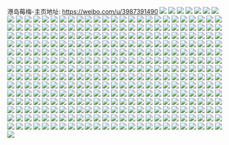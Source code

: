 港岛莓梅-主页地址: https://weibo.com/u/3987391490 
![](https://wx4.sinaimg.cn/mw2000/edaac402ly1h9iqj9wzfkj20u0140tny.jpg) 
![](https://wx4.sinaimg.cn/mw2000/edaac402ly1h9iqhjdnfej20u01ben2r.jpg) 
![](https://wx4.sinaimg.cn/mw2000/edaac402ly1h9igzadgu9j20u0140gts.jpg) 
![](https://wx4.sinaimg.cn/mw2000/edaac402ly1h92754rvkcj20la0ktn0e.jpg) 
![](https://wx4.sinaimg.cn/mw2000/edaac402ly1h8rbtykiomj20wi1yc1iu.jpg) 
![](https://wx4.sinaimg.cn/mw2000/edaac402ly1h8eyh6c0lqj20wh0wh44t.jpg) 
![](https://wx4.sinaimg.cn/mw2000/edaac402ly1h8bg3n9ng3j22dc35s1l9.jpg) 
![](https://wx4.sinaimg.cn/mw2000/edaac402ly1h88izlf9nfj20u00ytah7.jpg) 
![](https://wx4.sinaimg.cn/mw2000/edaac402ly1h1ufklz5srj21400u07fx.jpg) 
![](https://wx4.sinaimg.cn/mw2000/edaac402ly1h1r8alr3jmj20j40j43zs.jpg) 
![](https://wx4.sinaimg.cn/mw2000/edaac402ly1h1gpctkznqj21400u0gun.jpg) 
![](https://wx4.sinaimg.cn/mw2000/edaac402ly1h17vsyo8kvj20u01dkdkr.jpg) 
![](https://wx4.sinaimg.cn/mw2000/edaac402ly1h140nl7csrj20go0go0ug.jpg) 
![](https://wx4.sinaimg.cn/mw2000/edaac402ly1h11hwxgg5lj20u01sy41o.jpg) 
![](https://wx4.sinaimg.cn/mw2000/edaac402ly1h11hwxqqszj20mo0q5aat.jpg) 
![](https://wx4.sinaimg.cn/mw2000/edaac402ly1h10aag2odwj20iy0sf0w7.jpg) 
![](https://wx4.sinaimg.cn/mw2000/edaac402ly1h0zx4lst2aj20u02rftkf.jpg) 
![](https://wx4.sinaimg.cn/mw2000/edaac402ly1h0zxem9d12j20qi0iaq5i.jpg) 
![](https://wx4.sinaimg.cn/mw2000/edaac402ly1h0zx98op95j20tu0qu41q.jpg) 
![](https://wx4.sinaimg.cn/mw2000/edaac402ly1h0zxec1yh3j20wi0t1gqd.jpg) 
![](https://wx4.sinaimg.cn/mw2000/edaac402ly1h0xrei0zl5j20mi0ov41s.jpg) 
![](https://wx4.sinaimg.cn/mw2000/edaac402ly1h0s7qh471ij20u00u0n0n.jpg) 
![](https://wx4.sinaimg.cn/mw2000/edaac402ly1h0rtb2zlwjj20u0140463.jpg) 
![](https://wx4.sinaimg.cn/mw2000/edaac402ly1h0rtb2cxtyj20lf0rmdji.jpg) 
![](https://wx4.sinaimg.cn/mw2000/edaac402ly1h0r1utbc0hj20u00u042u.jpg) 
![](https://wx4.sinaimg.cn/mw2000/edaac402ly1h0qp2aap9pj20jl1gugoy.jpg) 
![](https://wx4.sinaimg.cn/mw2000/edaac402ly1h0pwrv3phgj20u0140gu1.jpg) 
![](https://wx4.sinaimg.cn/mw2000/edaac402ly1h0piye2g9hj20ti0c4wfe.jpg) 
![](https://wx4.sinaimg.cn/mw2000/edaac402ly1h0min8l4xuj20zg0gejwb.jpg) 
![](https://wx4.sinaimg.cn/mw2000/edaac402ly1h0dpv3m1krj20ts0zhwk4.jpg) 
![](https://wx4.sinaimg.cn/mw2000/edaac402ly1h0cnzooie2j20wi1ycx0x.jpg) 
![](https://wx4.sinaimg.cn/mw2000/edaac402ly1h09vu4u0chj20u00ljjsl.jpg) 
![](https://wx4.sinaimg.cn/mw2000/edaac402ly1h0890xz0phj20u00u076t.jpg) 
![](https://wx4.sinaimg.cn/mw2000/edaac402ly1h06d1nxt78j21uc1acx30.jpg) 
![](https://wx4.sinaimg.cn/mw2000/edaac402ly1h06d1p434oj21uc1ac4qp.jpg) 
![](https://wx4.sinaimg.cn/mw2000/edaac402ly1h02mb9kx78j21400u0agk.jpg) 
![](https://wx4.sinaimg.cn/mw2000/edaac402ly1h0286k5kzbj20qq0tetci.jpg) 
![](https://wx4.sinaimg.cn/mw2000/edaac402ly1h02869ojp9j20u012agox.jpg) 
![](https://wx4.sinaimg.cn/mw2000/edaac402ly1h0286ebu6cj20tx13t41t.jpg) 
![](https://wx4.sinaimg.cn/mw2000/edaac402ly1h01f0uque0j20u0140k1n.jpg) 
![](https://wx4.sinaimg.cn/mw2000/edaac402gy1gzxrw2t2xfj20u0140n49.jpg) 
![](https://wx4.sinaimg.cn/mw2000/edaac402ly1gzwmwqh6ogj20u0140jz0.jpg) 
![](https://wx4.sinaimg.cn/mw2000/edaac402ly1gzud6crvspj20la0tfdik.jpg) 
![](https://wx4.sinaimg.cn/mw2000/edaac402ly1gzf9vh84o8j20jq0iedgt.jpg) 
![](https://wx4.sinaimg.cn/mw2000/edaac402ly1gzd5i7gwdqj20u018j0xm.jpg) 
![](https://wx4.sinaimg.cn/mw2000/edaac402ly1gz7372lsskj20u01akn44.jpg) 
![](https://wx4.sinaimg.cn/mw2000/edaac402ly1gz73731hekj20u01al45e.jpg) 
![](https://wx4.sinaimg.cn/mw2000/edaac402ly1gz2wdvvzc1j20u0140wk1.jpg) 
![](https://wx4.sinaimg.cn/mw2000/edaac402ly1gyno5o2ufcj219n0u0dj4.jpg) 
![](https://wx4.sinaimg.cn/mw2000/edaac402ly1gyno670qa7j20u01407dj.jpg) 
![](https://wx4.sinaimg.cn/mw2000/edaac402ly1gx5gececalj20t40pg0u7.jpg) 
![](https://wx4.sinaimg.cn/mw2000/edaac402ly1gx5gepqxz5j20tr0xpdi0.jpg) 
![](https://wx4.sinaimg.cn/mw2000/edaac402ly1gwfi2oojdlj22c03407wi.jpg) 
![](https://wx4.sinaimg.cn/mw2000/edaac402ly1gwd4wy5wt7j20u0140gv7.jpg) 
![](https://wx4.sinaimg.cn/mw2000/edaac402ly1gwb8901hacj20wi134tbr.jpg) 
![](https://wx4.sinaimg.cn/mw2000/edaac402ly1gwauk89o83j20l80itjsh.jpg) 
![](https://wx4.sinaimg.cn/mw2000/edaac402ly1gwauke7c25j212n0tzjuf.jpg) 
![](https://wx4.sinaimg.cn/mw2000/edaac402ly1gw9vnjut1sj20rn0nzdgw.jpg) 
![](https://wx4.sinaimg.cn/mw2000/edaac402ly1gw7xdq9lydj20h008h74t.jpg) 
![](https://wx4.sinaimg.cn/mw2000/edaac402ly1gw7o3eo4o9j20u0140tjc.jpg) 
![](https://wx4.sinaimg.cn/mw2000/edaac402ly1gw6mocihegj21400u00zj.jpg) 
![](https://wx4.sinaimg.cn/mw2000/edaac402ly1gw5smlr5kaj20up0sdjt4.jpg) 
![](https://wx4.sinaimg.cn/mw2000/edaac402ly1gw4o6jxcacj20u00hamzf.jpg) 
![](https://wx4.sinaimg.cn/mw2000/edaac402ly1gvyko5bckuj20iq0dkq5a.jpg) 
![](https://wx4.sinaimg.cn/mw2000/edaac402ly1gvvctc0wnbj20ic0l6q5v.jpg) 
![](https://wx4.sinaimg.cn/mw2000/edaac402ly1gvszx3y0saj210t0tvthi.jpg) 
![](https://wx4.sinaimg.cn/mw2000/004lQGFYly1gvriroika5j62c0340x6q02.jpg) 
![](https://wx4.sinaimg.cn/mw2000/004lQGFYly1gvppo6o1rbj60u00n30tt02.jpg) 
![](https://wx4.sinaimg.cn/mw2000/004lQGFYly1gvpgcrv1k0j60u01sxn5d02.jpg) 
![](https://wx4.sinaimg.cn/mw2000/004lQGFYly1gvnzzntgfmj60u01sy45i02.jpg) 
![](https://wx4.sinaimg.cn/mw2000/004lQGFYly1gvkolkym9qj60bp056dg302.jpg) 
![](https://wx4.sinaimg.cn/mw2000/004lQGFYly1gvjniv59nvj61d70p1wjr02.jpg) 
![](https://wx4.sinaimg.cn/mw2000/004lQGFYly1gvjniud5nsj60wi0vj40v02.jpg) 
![](https://wx4.sinaimg.cn/mw2000/004lQGFYly1gvjniuo23cj60wi0w3jte02.jpg) 
![](https://wx4.sinaimg.cn/mw2000/004lQGFYly1gvhgiwjo1zj60u01sy7bn02.jpg) 
![](https://wx4.sinaimg.cn/mw2000/004lQGFYly1gvg5t20ld3j608c08cglp02.jpg) 
![](https://wx4.sinaimg.cn/mw2000/004lQGFYly1gvewna6ms4j60u01syq7l02.jpg) 
![](https://wx4.sinaimg.cn/mw2000/004lQGFYly1gvewnd8j19j60u01syn1a02.jpg) 
![](https://wx4.sinaimg.cn/mw2000/004lQGFYly1gvdr5bdqeuj60u0140dse02.jpg) 
![](https://wx4.sinaimg.cn/mw2000/004lQGFYly1gvbjx33wyoj61he0u0dit02.jpg) 
![](https://wx4.sinaimg.cn/mw2000/004lQGFYly1gvaejgk8ybj60u01sx0tz02.jpg) 
![](https://wx4.sinaimg.cn/mw2000/004lQGFYly1gv6fp559dlj60gu0cl3zu02.jpg) 
![](https://wx4.sinaimg.cn/mw2000/004lQGFYly1gv6fp4p7zvj60pd0paq9u02.jpg) 
![](https://wx4.sinaimg.cn/mw2000/004lQGFYly1gv6fp0tl2zj60g00bkq3x02.jpg) 
![](https://wx4.sinaimg.cn/mw2000/004lQGFYly1gv6e5b0w9dj60wi1yce2t02.jpg) 
![](https://wx4.sinaimg.cn/mw2000/004lQGFYly1gv6e5d2zo2j60ok18343u02.jpg) 
![](https://wx4.sinaimg.cn/mw2000/004lQGFYly1gv6e4bzg44j60q8147q5802.jpg) 
![](https://wx4.sinaimg.cn/mw2000/004lQGFYly1gv6e5dgcw5j60fz0h83z002.jpg) 
![](https://wx4.sinaimg.cn/mw2000/004lQGFYly1gv14nbsyvvj60tu1imaka02.jpg) 
![](https://wx4.sinaimg.cn/mw2000/004lQGFYly1guzlj8bnqij62c0340u0y02.jpg) 
![](https://wx4.sinaimg.cn/mw2000/004lQGFYly1guwi20b570j60r50xejwl02.jpg) 
![](https://wx4.sinaimg.cn/mw2000/004lQGFYly1guwi0nsk36j60so1gbn5802.jpg) 
![](https://wx4.sinaimg.cn/mw2000/004lQGFYly1guodl416ufj60za0t3gv502.jpg) 
![](https://wx4.sinaimg.cn/mw2000/004lQGFYly1guodmlb18kj60pi0e7n0h02.jpg) 
![](https://wx4.sinaimg.cn/mw2000/004lQGFYly1gunwo664dwj60u01sxaga02.jpg) 
![](https://wx4.sinaimg.cn/mw2000/004lQGFYly1gujcythucqj60j40is40902.jpg) 
![](https://wx4.sinaimg.cn/mw2000/004lQGFYly1gujcyydg23j60jq0jnjtm02.jpg) 
![](https://wx4.sinaimg.cn/mw2000/004lQGFYly1gufz3rezdjj60u01sx49k02.jpg) 
![](https://wx4.sinaimg.cn/mw2000/004lQGFYly1gufz1sq0inj60ky0jp0wj02.jpg) 
![](https://wx4.sinaimg.cn/mw2000/004lQGFYly1gubq7mqo69j60y60qh7au02.jpg) 
![](https://wx4.sinaimg.cn/mw2000/004lQGFYly1gubq7vparkj60gv09mmyi02.jpg) 
![](https://wx4.sinaimg.cn/mw2000/004lQGFYly1gublrnp4dmj62801o0npd02.jpg) 
![](https://wx4.sinaimg.cn/mw2000/004lQGFYly1gublrnzywtj60u00u076k02.jpg) 
![](https://wx4.sinaimg.cn/mw2000/edaac402ly1guas14yglhj20qg11k0ub.jpg) 
![](https://wx4.sinaimg.cn/mw2000/004lQGFYly1guas15gnvsj61er0tg41402.jpg) 
![](https://wx4.sinaimg.cn/mw2000/edaac402ly1gu3gyohjnbj20t71g7te1.jpg) 
![](https://wx4.sinaimg.cn/mw2000/edaac402ly1gu3gyowshoj20ul0oy75x.jpg) 
![](https://wx4.sinaimg.cn/mw2000/edaac402ly1gu2ou1vn0sj20m80m876d.jpg) 
![](https://wx4.sinaimg.cn/mw2000/edaac402ly1gtu76oaxhsj20go0clgn9.jpg) 
![](https://wx4.sinaimg.cn/mw2000/edaac402ly1gtu76o2du7j20go0kp430.jpg) 
![](https://wx4.sinaimg.cn/mw2000/edaac402ly1gttftqtxgzj22c0340b29.jpg) 
![](https://wx4.sinaimg.cn/mw2000/edaac402ly1gttftrxv9jj22c0340hdt.jpg) 
![](https://wx4.sinaimg.cn/mw2000/edaac402ly1gttdzw6dy5j20wi1yce81.jpg) 
![](https://wx4.sinaimg.cn/mw2000/edaac402ly1gttdzwwkrhj20wi1ycqjn.jpg) 
![](https://wx4.sinaimg.cn/mw2000/edaac402ly1gtsahx2eg8j20u00u0juv.jpg) 
![](https://wx4.sinaimg.cn/mw2000/edaac402ly1gtn1e0tf56j20u01400z2.jpg) 
![](https://wx4.sinaimg.cn/mw2000/edaac402ly1gtn1e0e71zj20p90tywnv.jpg) 
![](https://wx4.sinaimg.cn/mw2000/edaac402ly1gtg9slvow6j20wi1ycdwf.jpg) 
![](https://wx4.sinaimg.cn/mw2000/edaac402ly1gtdru1ata0j20gb0phgnd.jpg) 
![](https://wx4.sinaimg.cn/mw2000/edaac402ly1gtdru107exj204705hdfq.jpg) 
![](https://wx4.sinaimg.cn/mw2000/edaac402ly1gtdru1mjkaj203q03mdfq.jpg) 
![](https://wx4.sinaimg.cn/mw2000/edaac402ly1gtdrfgkumyj20wi15sams.jpg) 
![](https://wx4.sinaimg.cn/mw2000/edaac402ly1gtdrforr8ej22c0348kjo.jpg) 
![](https://wx4.sinaimg.cn/mw2000/edaac402ly1gt11dgdfgij20pu0axmy4.jpg) 
![](https://wx4.sinaimg.cn/mw2000/edaac402ly1gt0667buacj20ce0aidgy.jpg) 
![](https://wx4.sinaimg.cn/mw2000/edaac402ly1gszx1sb8hhj20g40qt0wj.jpg) 
![](https://wx4.sinaimg.cn/mw2000/edaac402ly1gszays1hgzj21yc0wi4qp.jpg) 
![](https://wx4.sinaimg.cn/mw2000/edaac402ly1gszao8fm70j21yc0wi7wh.jpg) 
![](https://wx4.sinaimg.cn/mw2000/edaac402ly1gszayqpcuuj21yc0wi1kx.jpg) 
![](https://wx4.sinaimg.cn/mw2000/edaac402ly1gszbeez6lij21yc0wiqtg.jpg) 
![](https://wx4.sinaimg.cn/mw2000/edaac402ly1gszayu9757j21yc0wi7wh.jpg) 
![](https://wx4.sinaimg.cn/mw2000/edaac402ly1gszbdxy2dtj20m50m3whv.jpg) 
![](https://wx4.sinaimg.cn/mw2000/edaac402ly1gszbe6pntoj20e50g375r.jpg) 
![](https://wx4.sinaimg.cn/mw2000/edaac402ly1gszbdxmucfj21140whwjk.jpg) 
![](https://wx4.sinaimg.cn/mw2000/edaac402ly1gsvzo5022pj20c11jkdmq.jpg) 
![](https://wx4.sinaimg.cn/mw2000/edaac402ly1gshekw1lj8j20wi1ycqv7.jpg) 
![](https://wx4.sinaimg.cn/mw2000/edaac402ly1gshekwjapoj20wi1ycnnv.jpg) 
![](https://wx4.sinaimg.cn/mw2000/edaac402ly1gshekv3zukj20wi1yc4qu.jpg) 
![](https://wx4.sinaimg.cn/mw2000/edaac402ly1gshekx85t3j20wi1ycqv6.jpg) 
![](https://wx4.sinaimg.cn/mw2000/edaac402ly1gs9q8m163kj20m80m80we.jpg) 
![](https://wx4.sinaimg.cn/mw2000/edaac402ly1gs42ta6ou3j209v07jwfs.jpg) 
![](https://wx4.sinaimg.cn/mw2000/edaac402ly1gr9hoavzm8j20ly10ln5p.jpg) 
![](https://wx4.sinaimg.cn/mw2000/edaac402ly1gr9hovmk24j20jw0vcq9l.jpg) 
![](https://wx4.sinaimg.cn/mw2000/edaac402ly1gr9hp3l68gj20tb0yiqed.jpg) 
![](https://wx4.sinaimg.cn/mw2000/edaac402ly1gr9hqg33ggj20sz13yqgf.jpg) 
![](https://wx4.sinaimg.cn/mw2000/edaac402ly1gr9hnyspi7j20tw1avh0d.jpg) 
![](https://wx4.sinaimg.cn/mw2000/edaac402ly1gr9homcyqsj20kz0t5jzy.jpg) 
![](https://wx4.sinaimg.cn/mw2000/edaac402ly1gr68ehxc1dj20wi1ycx6r.jpg) 
![](https://wx4.sinaimg.cn/mw2000/edaac402ly1gr0rdl5go9j23402c01kx.jpg) 
![](https://wx4.sinaimg.cn/mw2000/edaac402ly1gr0rdmyaukj23402c0kfn.jpg) 
![](https://wx4.sinaimg.cn/mw2000/edaac402ly1gr0rdp3htoj23402c0tqp.jpg) 
![](https://wx4.sinaimg.cn/mw2000/edaac402ly1gr0rdr3m9jj23402c07wi.jpg) 
![](https://wx4.sinaimg.cn/mw2000/edaac402ly1gr0rdjmuc6j22c0340axx.jpg) 
![](https://wx4.sinaimg.cn/mw2000/edaac402ly1gr0rdiaueoj23402c01kx.jpg) 
![](https://wx4.sinaimg.cn/mw2000/edaac402ly1gqwqrv9jlkj215s0vc4e7.jpg) 
![](https://wx4.sinaimg.cn/mw2000/edaac402ly1gqwqyfvb0zj20rs4v07wh.jpg) 
![](https://wx4.sinaimg.cn/mw2000/edaac402ly1gqwque49wyj21921401kx.jpg) 
![](https://wx4.sinaimg.cn/mw2000/edaac402ly1gqwr00bkyaj20wq0requf.jpg) 
![](https://wx4.sinaimg.cn/mw2000/edaac402ly1gqwqqn2gukj20u01544o3.jpg) 
![](https://wx4.sinaimg.cn/mw2000/edaac402ly1gqwquelroxj21e011ihdt.jpg) 
![](https://wx4.sinaimg.cn/mw2000/edaac402ly1gqtprux8h9j21280ug4qp.jpg) 
![](https://wx4.sinaimg.cn/mw2000/edaac402ly1gqs5ryhr7cj20rs0pp146.jpg) 
![](https://wx4.sinaimg.cn/mw2000/edaac402ly1gqs1mwoj5rj20rs15oqox.jpg) 
![](https://wx4.sinaimg.cn/mw2000/edaac402ly1gqh3vxd5ofj20ws0hq7a5.jpg) 
![](https://wx4.sinaimg.cn/mw2000/edaac402ly1gqh3wm1g7xj20ss0q0x3s.jpg) 
![](https://wx4.sinaimg.cn/mw2000/edaac402ly1gqb8vwyn5vj20j60j60uz.jpg) 
![](https://wx4.sinaimg.cn/mw2000/edaac402ly1gq5aveioq6j23402c01ky.jpg) 
![](https://wx4.sinaimg.cn/mw2000/edaac402ly1gq1jsyqzysj20i50i53zw.jpg) 
![](https://wx4.sinaimg.cn/mw2000/edaac402ly1gpex94f2llj20ky0qdad3.jpg) 
![](https://wx4.sinaimg.cn/mw2000/edaac402ly1gpex93qzcjj20ta0jvwgl.jpg) 
![](https://wx4.sinaimg.cn/mw2000/edaac402ly1gp93tlg5xbj20g70f6my1.jpg) 
![](https://wx4.sinaimg.cn/mw2000/edaac402ly1gp93va7cr2j20jt0nsgx1.jpg) 
![](https://wx4.sinaimg.cn/mw2000/edaac402ly1godo1tnzn1j20wu0u0tjd.jpg) 
![](https://wx4.sinaimg.cn/mw2000/edaac402ly1godo1vkq1rj20u0140gyx.jpg) 
![](https://wx4.sinaimg.cn/mw2000/edaac402ly1godo1unudfj20u0140wtj.jpg) 
![](https://wx4.sinaimg.cn/mw2000/edaac402ly1gocprwdb2nj20u014077c.jpg) 
![](https://wx4.sinaimg.cn/mw2000/edaac402ly1goc8apebo4j20u0140wie.jpg) 
![](https://wx4.sinaimg.cn/mw2000/edaac402ly1goc8bjp9fhj21400u0wmp.jpg) 
![](https://wx4.sinaimg.cn/mw2000/edaac402ly1gnygo811twj20xg0u0agz.jpg) 
![](https://wx4.sinaimg.cn/mw2000/edaac402ly1gnobkg5nchj20u0140gsx.jpg) 
![](https://wx4.sinaimg.cn/mw2000/edaac402ly1gnobkgqqqoj20yy0u0wik.jpg) 
![](https://wx4.sinaimg.cn/mw2000/edaac402ly1gnkw6boriyj20rs1su1kx.jpg) 
![](https://wx4.sinaimg.cn/mw2000/edaac402ly1gnkw7qy95lj20rs149aqk.jpg) 
![](https://wx4.sinaimg.cn/mw2000/edaac402ly1gnkw3t8jo3j21j02pshdt.jpg) 
![](https://wx4.sinaimg.cn/mw2000/edaac402ly1gnkw3w469dj23402c0u0x.jpg) 
![](https://wx4.sinaimg.cn/mw2000/edaac402ly1gmssk65wt7j20u0140dpy.jpg) 
![](https://wx4.sinaimg.cn/mw2000/edaac402ly1gmssk5atgej210e0tg77e.jpg) 
![](https://wx4.sinaimg.cn/mw2000/edaac402ly1gmssk9bn2zj20u0140tiy.jpg) 
![](https://wx4.sinaimg.cn/mw2000/edaac402ly1gmssk8upyuj23402c0kjl.jpg) 
![](https://wx4.sinaimg.cn/mw2000/edaac402ly1gmssk6mfawj215n1cb48l.jpg) 
![](https://wx4.sinaimg.cn/mw2000/edaac402ly1gmsska1l8tj22c03401kx.jpg) 
![](https://wx4.sinaimg.cn/mw2000/edaac402ly1gms98c466bj20tp0q1alf.jpg) 
![](https://wx4.sinaimg.cn/mw2000/edaac402ly1gmmh3ghutyj23402c0qv5.jpg) 
![](https://wx4.sinaimg.cn/mw2000/edaac402ly1gmmhsoqcvrj22zr1jd190.jpg) 
![](https://wx4.sinaimg.cn/mw2000/edaac402ly1gmmh3dx44ej23402c0u0x.jpg) 
![](https://wx4.sinaimg.cn/mw2000/edaac402ly1gmmh3bfiecj23402c04qq.jpg) 
![](https://wx4.sinaimg.cn/mw2000/edaac402ly1gmmh9l2f4lj22c02s2ti5.jpg) 
![](https://wx4.sinaimg.cn/mw2000/edaac402ly1gmmh9tl8t5j22c0340hdt.jpg) 
![](https://wx4.sinaimg.cn/mw2000/edaac402ly1gmmh3opf8xj23402c04qq.jpg) 
![](https://wx4.sinaimg.cn/mw2000/edaac402ly1gmmh3jgcn6j23402c0u0x.jpg) 
![](https://wx4.sinaimg.cn/mw2000/edaac402ly1gmmh3me3u0j23402c04qq.jpg) 
![](https://wx4.sinaimg.cn/mw2000/edaac402ly1gmmh9oikypj23402c07wi.jpg) 
![](https://wx4.sinaimg.cn/mw2000/edaac402ly1gmmh9m4bloj23402c0gy2.jpg) 
![](https://wx4.sinaimg.cn/mw2000/edaac402ly1gmmh9qsyhfj23402c0b2a.jpg) 
![](https://wx4.sinaimg.cn/mw2000/edaac402ly1glov8e6zxzj20go0idgqi.jpg) 
![](https://wx4.sinaimg.cn/mw2000/edaac402ly1gkzytwlqi5j229r2l5b29.jpg) 
![](https://wx4.sinaimg.cn/mw2000/edaac402ly1gkzytxauh9j22bz1yoe54.jpg) 
![](https://wx4.sinaimg.cn/mw2000/edaac402ly1gkqu45gpb6j20ty0tm76u.jpg) 
![](https://wx4.sinaimg.cn/mw2000/edaac402ly1gkqu3zqnsvj20d809y0ss.jpg) 
![](https://wx4.sinaimg.cn/mw2000/edaac402ly1gknzttrabmj20b60b5my1.jpg) 
![](https://wx4.sinaimg.cn/mw2000/edaac402ly1gkme1kxkvcj21bm0nvgpv.jpg) 
![](https://wx4.sinaimg.cn/mw2000/edaac402ly1gkjbx6f212j213n0u0n4r.jpg) 
![](https://wx4.sinaimg.cn/mw2000/edaac402ly1giqknvbr67j213a0o7grb.jpg) 
![](https://wx4.sinaimg.cn/mw2000/edaac402ly1gigtquz844j20p30llwgz.jpg) 
![](https://wx4.sinaimg.cn/mw2000/edaac402ly1ghlzti9tf5j208u0a7mxg.jpg) 
![](https://wx4.sinaimg.cn/mw2000/edaac402ly1ghlzthapaxj20gu0fidi9.jpg) 
![](https://wx4.sinaimg.cn/mw2000/edaac402ly1ghlztgr558j206o06pdfx.jpg) 
![](https://wx4.sinaimg.cn/mw2000/edaac402ly1ghlzthp244j20ee0cujw9.jpg) 
![](https://wx4.sinaimg.cn/mw2000/edaac402ly1ggvcupy46kj20mi0j941k.jpg) 
![](https://wx4.sinaimg.cn/mw2000/edaac402ly1ggv4sveyxvj20rs2mvhdu.jpg) 
![](https://wx4.sinaimg.cn/mw2000/edaac402ly1gg3vnrukfjj20yi1pc1ky.jpg) 
![](https://wx4.sinaimg.cn/mw2000/edaac402ly1gfr17gop28j21400u0wpd.jpg) 
![](https://wx4.sinaimg.cn/mw2000/edaac402ly1gf15ioj593j212d1bxk0h.jpg) 
![](https://wx4.sinaimg.cn/mw2000/edaac402ly1gf15itc719j20ve0inq82.jpg) 
![](https://wx4.sinaimg.cn/mw2000/edaac402ly1gf15j724yaj20kq0gnaom.jpg) 
![](https://wx4.sinaimg.cn/mw2000/edaac402ly1gey7mbfdiuj23402c0u0y.jpg) 
![](https://wx4.sinaimg.cn/mw2000/edaac402ly1gey7m8jlbej20tt0vlwq6.jpg) 
![](https://wx4.sinaimg.cn/mw2000/edaac402ly1gevb2orgmbj20zy0u0dlq.jpg) 
![](https://wx4.sinaimg.cn/mw2000/edaac402ly1gevb2vmyzyj218m0rnb29.jpg) 
![](https://wx4.sinaimg.cn/mw2000/edaac402ly1gevb2okstjj20u0140wno.jpg) 
![](https://wx4.sinaimg.cn/mw2000/edaac402ly1gen7vbmfm9j20u018g12w.jpg) 
![](https://wx4.sinaimg.cn/mw2000/edaac402ly1gen7w2whvsj20rs15ogsy.jpg) 
![](https://wx4.sinaimg.cn/mw2000/edaac402ly1gen7vc9j66j20g40ns41q.jpg) 
![](https://wx4.sinaimg.cn/mw2000/edaac402ly1gen7vcn50wj20u00k0gp1.jpg) 
![](https://wx4.sinaimg.cn/mw2000/edaac402ly1gen7vc0irij20u018gwir.jpg) 
![](https://wx4.sinaimg.cn/mw2000/edaac402ly1gen7w36d3xj20go0opgp6.jpg) 
![](https://wx4.sinaimg.cn/mw2000/edaac402ly1gen7ve381qj23402c0x6q.jpg) 
![](https://wx4.sinaimg.cn/mw2000/edaac402ly1gen7vev1j0j20u0195qv5.jpg) 
![](https://wx4.sinaimg.cn/mw2000/edaac402ly1gen7wjutotj20u0140477.jpg) 
![](https://wx4.sinaimg.cn/mw2000/edaac402ly1gehtq6y5hvj20gs0kzgq4.jpg) 
![](https://wx4.sinaimg.cn/mw2000/edaac402ly1ge552voe51j20n00yygo5.jpg) 
![](https://wx4.sinaimg.cn/mw2000/edaac402ly1gd8um71atej21400u011r.jpg) 
![](https://wx4.sinaimg.cn/mw2000/edaac402ly1gd8um6a70qj23402c0x6r.jpg) 
![](https://wx4.sinaimg.cn/mw2000/edaac402ly1gd8um9hnhvj23402c04qu.jpg) 
![](https://wx4.sinaimg.cn/mw2000/edaac402ly1gd8um7hcetj21jh1jh1cn.jpg) 
![](https://wx4.sinaimg.cn/mw2000/edaac402ly1gd3o4uf7f2j20u0140afs.jpg) 
![](https://wx4.sinaimg.cn/mw2000/edaac402ly1gd3o5n72ltj20dp0a3tc8.jpg) 
![](https://wx4.sinaimg.cn/mw2000/edaac402ly1gd3o4tvgt8j22c0340e82.jpg) 
![](https://wx4.sinaimg.cn/mw2000/edaac402ly1gd3o4ulqkoj20jt0ez768.jpg) 
![](https://wx4.sinaimg.cn/mw2000/edaac402ly1gd1rl7wfw0j22to249u0y.jpg) 
![](https://wx4.sinaimg.cn/mw2000/edaac402ly1gd1rl4f2zcj22c03401ky.jpg) 
![](https://wx4.sinaimg.cn/mw2000/edaac402ly1gd1rl97xoqj228k2r11kx.jpg) 
![](https://wx4.sinaimg.cn/mw2000/edaac402ly1gcyb5x59uhj22c02smu0x.jpg) 
![](https://wx4.sinaimg.cn/mw2000/edaac402ly1gcyb7cegzpj22c0340hdt.jpg) 
![](https://wx4.sinaimg.cn/mw2000/edaac402ly1gcro1p3bcvj20u00jyq5x.jpg) 
![](https://wx4.sinaimg.cn/mw2000/edaac402ly1gcro1pnvd3j20je0mawlq.jpg) 
![](https://wx4.sinaimg.cn/mw2000/edaac402ly1gcro1yq10vj20ik0cd0tl.jpg) 
![](https://wx4.sinaimg.cn/mw2000/edaac402ly1gcqk2zhamaj204b03xjrf.jpg) 
![](https://wx4.sinaimg.cn/mw2000/edaac402ly1gcp2g62b3sj21400u0do6.jpg) 
![](https://wx4.sinaimg.cn/mw2000/edaac402ly1gcp2ga0u83j23402c01l0.jpg) 
![](https://wx4.sinaimg.cn/mw2000/edaac402ly1gcp2gap4ilj20u00u0n0p.jpg) 
![](https://wx4.sinaimg.cn/mw2000/edaac402ly1gcp2gaxfpzj20u00u00x2.jpg) 
![](https://wx4.sinaimg.cn/mw2000/edaac402ly1gcn0qnycjmj22c0340nfu.jpg) 
![](https://wx4.sinaimg.cn/mw2000/edaac402ly1gcn0qmqkl4j22c02pyb2b.jpg) 
![](https://wx4.sinaimg.cn/mw2000/edaac402ly1gcn0qu5y0zj21ca1077og.jpg) 
![](https://wx4.sinaimg.cn/mw2000/edaac402ly1gcn0qj4s81j23402c0qv6.jpg) 
![](https://wx4.sinaimg.cn/mw2000/edaac402ly1gcn0wkdocej22c03404qp.jpg) 
![](https://wx4.sinaimg.cn/mw2000/edaac402ly1gcn0r8vdmsj22c03401l2.jpg) 
![](https://wx4.sinaimg.cn/mw2000/edaac402ly1gbzj6izwesj21200m3ado.jpg) 
![](https://wx4.sinaimg.cn/mw2000/edaac402ly1gbzj667mfmj210z0m2djm.jpg) 
![](https://wx4.sinaimg.cn/mw2000/edaac402ly1gbw7bhu3abj20o20p1gph.jpg) 
![](https://wx4.sinaimg.cn/mw2000/edaac402ly1gbutdyjzujj21400u0dom.jpg) 
![](https://wx4.sinaimg.cn/mw2000/edaac402ly1gbutj5ixn1j21400njq8l.jpg) 
![](https://wx4.sinaimg.cn/mw2000/edaac402ly1gbutpk9521j211s0u0wla.jpg) 
![](https://wx4.sinaimg.cn/mw2000/edaac402ly1gbq6jsy0wlj20os0hcdh5.jpg) 
![](https://wx4.sinaimg.cn/mw2000/edaac402ly1gbhv9lkrirj20p00gtjue.jpg) 
![](https://wx4.sinaimg.cn/mw2000/edaac402ly1gbhv9lzlc5j20u00gvdhb.jpg) 
![](https://wx4.sinaimg.cn/mw2000/edaac402ly1gbhv9khxs0j20go0b9q45.jpg) 
![](https://wx4.sinaimg.cn/mw2000/edaac402ly1gbg79bvu6cj20u00u0jyw.jpg) 
![](https://wx4.sinaimg.cn/mw2000/edaac402ly1gbg79tnep7j21400u0dp5.jpg) 
![](https://wx4.sinaimg.cn/mw2000/edaac402ly1gbg7926eusj20ku0f0whb.jpg) 
![](https://wx4.sinaimg.cn/mw2000/edaac402ly1gbdu8b2kz1j21pc0yinpg.jpg) 
![](https://wx4.sinaimg.cn/mw2000/edaac402ly1gbdu89b5uoj21pc0yinpe.jpg) 
![](https://wx4.sinaimg.cn/mw2000/edaac402ly1gbdu8dizxcj21pc0yi7wl.jpg) 
![](https://wx4.sinaimg.cn/mw2000/edaac402ly1gbdu8gwb4bj21pc0yi1l0.jpg) 
![](https://wx4.sinaimg.cn/mw2000/edaac402ly1gbcrzijc7dj21pc0yiu17.jpg) 
![](https://wx4.sinaimg.cn/mw2000/edaac402ly1gbcrzj2t41j20go098dge.jpg) 
![](https://wx4.sinaimg.cn/mw2000/edaac402ly1gbcrzp119ej21pc0yinpj.jpg) 
![](https://wx4.sinaimg.cn/mw2000/edaac402ly1gb6va7nnxfj20bu08c3z0.jpg) 
![](https://wx4.sinaimg.cn/mw2000/edaac402ly1gacvppnq5yj20io0la750.jpg) 
![](https://wx4.sinaimg.cn/mw2000/edaac402ly1gacvpm1o4jj20lh0mjgme.jpg) 
![](https://wx4.sinaimg.cn/mw2000/edaac402ly1ga05490bguj20u0140jxy.jpg) 
![](https://wx4.sinaimg.cn/mw2000/edaac402ly1ga054c7aitj20u0140gsh.jpg) 
![](https://wx4.sinaimg.cn/mw2000/edaac402ly1ga05437151j20hz0kiq3y.jpg) 
![](https://wx4.sinaimg.cn/mw2000/edaac402ly1ga05420a8lj20pu12vtdv.jpg) 
![](https://wx4.sinaimg.cn/mw2000/edaac402ly1g9p1k51mskj20pe0q040m.jpg) 
![](https://wx4.sinaimg.cn/mw2000/edaac402ly1g98yb46r7vj20f00a9my1.jpg) 
![](https://wx4.sinaimg.cn/mw2000/edaac402ly1g8ygafgucej207d08amxp.jpg) 
![](https://wx4.sinaimg.cn/mw2000/edaac402ly1g8ygaghkanj20t712fgqr.jpg) 
![](https://wx4.sinaimg.cn/mw2000/edaac402ly1g8sts3hiqzj20u00u0q9t.jpg) 
![](https://wx4.sinaimg.cn/mw2000/edaac402ly1g8sts2mcerj20u00u00y2.jpg) 
![](https://wx4.sinaimg.cn/mw2000/edaac402ly1g8sts4tlt8j20u00u0agt.jpg) 
![](https://wx4.sinaimg.cn/mw2000/edaac402ly1g8d7y2zx1mj21hc0u0gtf.jpg) 
![](https://wx4.sinaimg.cn/mw2000/edaac402ly1g8a6u62xjnj20sq0j0gol.jpg) 
![](https://wx4.sinaimg.cn/mw2000/edaac402ly1g7gjlp1e9fj20u01hcai9.jpg) 
![](https://wx4.sinaimg.cn/mw2000/edaac402ly1g7gjmgivi7j20ty0n4dnr.jpg) 
![](https://wx4.sinaimg.cn/mw2000/edaac402ly1g7gjmkbni8j20yi1pctt6.jpg) 
![](https://wx4.sinaimg.cn/mw2000/edaac402ly1g7b1sa10y3j214s0u0q8b.jpg) 
![](https://wx4.sinaimg.cn/mw2000/edaac402ly1g7b1riauw4j20u0140tfd.jpg) 
![](https://wx4.sinaimg.cn/mw2000/edaac402ly1g7b1s725njj20zh0u0aja.jpg) 
![](https://wx4.sinaimg.cn/mw2000/edaac402ly1g793tmw0a7j20u00xv45h.jpg) 
![](https://wx4.sinaimg.cn/mw2000/edaac402ly1g7125bc0x6j20j20rstct.jpg) 
![](https://wx4.sinaimg.cn/mw2000/edaac402ly1g7125joe3uj20h80ofgos.jpg) 
![](https://wx4.sinaimg.cn/mw2000/edaac402ly1g70lzvdun1j20rs0m50uu.jpg) 
![](https://wx4.sinaimg.cn/mw2000/edaac402ly1g70lzuo3boj20u00xddm9.jpg) 
![](https://wx4.sinaimg.cn/mw2000/edaac402ly1g70lzvwxmkj21400u079m.jpg) 
![](https://wx4.sinaimg.cn/mw2000/edaac402ly1g70lzu4j83j20sq0j0gol.jpg) 
![](https://wx4.sinaimg.cn/mw2000/edaac402ly1g70lzttpnsj21400u078m.jpg) 
![](https://wx4.sinaimg.cn/mw2000/edaac402ly1g70lzv4qxdj20d20e9jrz.jpg) 
![](https://wx4.sinaimg.cn/mw2000/edaac402ly1g6y9535djvj21400u0do0.jpg) 
![](https://wx4.sinaimg.cn/mw2000/edaac402ly1g6uw2n0dknj20dw0dp3zs.jpg) 
![](https://wx4.sinaimg.cn/mw2000/edaac402ly1g6k0nbnm8yj21400u0n6d.jpg) 
![](https://wx4.sinaimg.cn/mw2000/edaac402ly1g6k0ne3k0vj21400u07b6.jpg) 
![](https://wx4.sinaimg.cn/mw2000/edaac402ly1g5w7pkfel4j20u011jn07.jpg) 
![](https://wx4.sinaimg.cn/mw2000/edaac402ly1g5ltu7nvf7j213a0u045w.jpg) 
![](https://wx4.sinaimg.cn/mw2000/edaac402ly1g5ltxi21jbj21400u0798.jpg) 
![](https://wx4.sinaimg.cn/mw2000/edaac402ly1g5lu0tzwi8j20u00tatig.jpg) 
![](https://wx4.sinaimg.cn/mw2000/edaac402ly1g5ltu90720j21400u0drk.jpg) 
![](https://wx4.sinaimg.cn/mw2000/edaac402ly1g5mbbghwk6j20u0140dkp.jpg) 
![](https://wx4.sinaimg.cn/mw2000/edaac402ly1g5lu72pmaaj20zk0qo47b.jpg) 
![](https://wx4.sinaimg.cn/mw2000/edaac402ly1g5ltwarek8j21400u0797.jpg) 
![](https://wx4.sinaimg.cn/mw2000/edaac402ly1g5lu0t0r7rj210h0oy43t.jpg) 
![](https://wx4.sinaimg.cn/mw2000/edaac402ly1g5ltwaf9x2j21400u0q84.jpg) 
![](https://wx4.sinaimg.cn/mw2000/edaac402ly1g5lsozis9nj20u00k00w9.jpg) 
![](https://wx4.sinaimg.cn/mw2000/edaac402ly1g5fm5t6xomj20u0140wkx.jpg) 
![](https://wx4.sinaimg.cn/mw2000/edaac402ly1g5fmcwqhmkj20ra0m9jyr.jpg) 
![](https://wx4.sinaimg.cn/mw2000/edaac402ly1g0pfo2ewdlj20u0117wht.jpg) 
![](https://wx4.sinaimg.cn/mw2000/edaac402ly1g043r0oau7j20kk0ltjt5.jpg) 
![](https://wx4.sinaimg.cn/mw2000/edaac402ly1g043r0xo2tj20ig0ia75k.jpg) 
![](https://wx4.sinaimg.cn/mw2000/edaac402ly1fyi2g6omqfj20u00powf2.jpg) 
![](https://wx4.sinaimg.cn/mw2000/edaac402ly1fvnxswwgsqj20qo1bfwj8.jpg) 
![](https://wx4.sinaimg.cn/mw2000/edaac402ly1fvnxtqmu79j20qo1bfae0.jpg) 
![](https://wx4.sinaimg.cn/mw2000/941f7a2fly1fuy4wy3vr8j20zk0k0q4t.jpg) 
![](https://wx4.sinaimg.cn/mw2000/edaac402ly1fugm792ubdj20u00u0tam.jpg) 
![](https://wx4.sinaimg.cn/mw2000/edaac402ly1ftr1d5dh3rj20zk0qogrn.jpg) 
![](https://wx4.sinaimg.cn/mw2000/edaac402ly1fsybkiommnj23402c0wyn.jpg) 
![](https://wx4.sinaimg.cn/mw2000/edaac402ly1fsnuprku61j23402c0gyk.jpg) 
![](https://wx4.sinaimg.cn/mw2000/edaac402ly1fsnupsxpqbj23402c0gzi.jpg) 
![](https://wx4.sinaimg.cn/mw2000/edaac402ly1fsnuptzs03j23402c0n4q.jpg) 
![](https://wx4.sinaimg.cn/mw2000/edaac402ly1fsnupoabqaj23402c0e81.jpg) 
![](https://wx4.sinaimg.cn/mw2000/edaac402ly1fsnupmsbi3j23402c0e81.jpg) 
![](https://wx4.sinaimg.cn/mw2000/edaac402ly1fsnupvmh5xj23402c01ky.jpg) 
![](https://wx4.sinaimg.cn/mw2000/edaac402ly1fskgb293mjj20yi1pc4qp.jpg) 
![](https://wx4.sinaimg.cn/mw2000/edaac402ly1fskgb1azntj20yi1pce81.jpg) 
![](https://wx4.sinaimg.cn/mw2000/edaac402ly1fskgb327soj20yi1pc7wh.jpg) 
![](https://wx4.sinaimg.cn/mw2000/edaac402ly1fs3w8v7nlsj21be0qotoj.jpg) 
![](https://wx4.sinaimg.cn/mw2000/edaac402ly1fs3w92khy5j21be0qok81.jpg) 
![](https://wx4.sinaimg.cn/mw2000/edaac402ly1fs0n873o0fj21kw16oqv5.jpg) 
